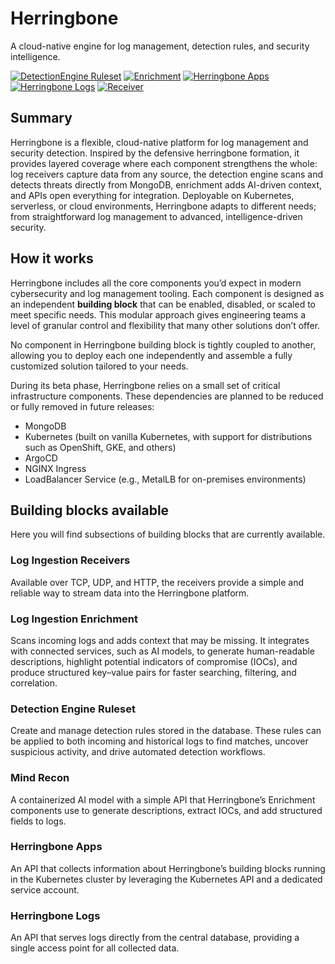 # Herringbone

A cloud-native engine for log management, detection rules, and security intelligence.

[![DetectionEngine Ruleset](https://github.com/herringbonedev/Herringbone/actions/workflows/detectionengine-ruleset.yml/badge.svg?branch=main)](https://github.com/herringbonedev/Herringbone/actions/workflows/detectionengine-ruleset.yml)
[![Enrichment](https://github.com/herringbonedev/Herringbone/actions/workflows/enrichment.yml/badge.svg?branch=main)](https://github.com/herringbonedev/Herringbone/actions/workflows/enrichment.yml)
[![Herringbone Apps](https://github.com/herringbonedev/Herringbone/actions/workflows/herringbone-apps.yml/badge.svg?branch=main)](https://github.com/herringbonedev/Herringbone/actions/workflows/herringbone-apps.yml)
[![Herringbone Logs](https://github.com/herringbonedev/Herringbone/actions/workflows/herringbone-logs.yml/badge.svg?branch=main)](https://github.com/herringbonedev/Herringbone/actions/workflows/herringbone-logs.yml)
[![Receiver](https://github.com/herringbonedev/Herringbone/actions/workflows/receiver.yml/badge.svg?branch=main)](https://github.com/herringbonedev/Herringbone/actions/workflows/receiver.yml)

## Summary

Herringbone is a flexible, cloud-native platform for log management and security detection. Inspired by the defensive herringbone formation, it provides layered coverage where each component strengthens the whole: log receivers capture data from any source, the detection engine scans and detects threats directly from MongoDB, enrichment adds AI-driven context, and APIs open everything for integration. Deployable on Kubernetes, serverless, or cloud environments, Herringbone adapts to different needs; from straightforward log management to advanced, intelligence-driven security.

## How it works

Herringbone includes all the core components you’d expect in modern cybersecurity and log management tooling. Each component is designed as an independent **building block** that can be enabled, disabled, or scaled to meet specific needs. This modular approach gives engineering teams a level of granular control and flexibility that many other solutions don’t offer.

No component in Herringbone building block is tightly coupled to another, allowing you to deploy each one independently and assemble a fully customized solution tailored to your needs.

During its beta phase, Herringbone relies on a small set of critical infrastructure components. These dependencies are planned to be reduced or fully removed in future releases:

- MongoDB
- Kubernetes (built on vanilla Kubernetes, with support for distributions such as OpenShift, GKE, and others)
- ArgoCD
- NGINX Ingress
- LoadBalancer Service (e.g., MetalLB for on-premises environments)

## Building blocks available

Here you will find subsections of building blocks that are currently available.

### Log Ingestion Receivers

Available over TCP, UDP, and HTTP, the receivers provide a simple and reliable way to stream data into the Herringbone platform.

### Log Ingestion Enrichment

Scans incoming logs and adds context that may be missing. It integrates with connected services, such as AI models, to generate human-readable descriptions, highlight potential indicators of compromise (IOCs), and produce structured key–value pairs for faster searching, filtering, and correlation.

### Detection Engine Ruleset

Create and manage detection rules stored in the database. These rules can be applied to both incoming and historical logs to find matches, uncover suspicious activity, and drive automated detection workflows.

### Mind Recon

A containerized AI model with a simple API that Herringbone’s Enrichment components use to generate descriptions, extract IOCs, and add structured fields to logs.

### Herringbone Apps

An API that collects information about Herringbone’s building blocks running in the Kubernetes cluster by leveraging the Kubernetes API and a dedicated service account.

### Herringbone Logs

An API that serves logs directly from the central database, providing a single access point for all collected data.